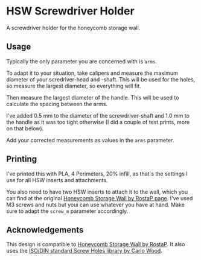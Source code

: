 # HSW Screwdriver Holder

A screwdriver holder for the honeycomb storage wall.

## Usage

Typically the only parameter you are concerned with is `arms`.

To adapt it to your situation, take calipers and measure the maximum diameter of your scredriver-head and -shaft. This will be used for the holes, so measure the largest diameter, so everything will fit.

Then measure the largest diameter of the handle. This will be used to calculate the spacing between the arms.

I've added 0.5 mm to the diameter of the screwdriver-shaft and 1.0 mm to the handle as it was too tight otherwise (I did a couple of test prints, more on that below).

Add your corrected measurements as values in the `arms` parameter.

## Printing

I've printed this with PLA, 4 Perimeters, 20% infill, as that´s the settings I use for all HSW inserts and attachments.

You also need to have two HSW inserts to attach it to the wall, which you can find at the original [Honeycomb Storage Wall by RostaP page](https://www.printables.com/model/152592-honeycomb-storage-wall/files).
I've used M3 screws and nuts but youi can use whatever you have at hand. Make sure to adapt the `screw_m` parameter accordingly.

## Acknowledgements

This design is compatible to [Honeycomb Storage Wall by RostaP](https://www.printables.com/model/152592-honeycomb-storage-wall).
It also uses the [ISO/DIN standard Screw Holes library by Carlo Wood](https://github.com/reycf/mini-itx-atx/blob/master/screw_holes.scad).
